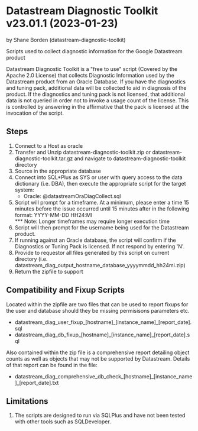 # Datastream Diagnostic Toolkit v23.01.1 (2023-01-23) 
by Shane Borden (datastream-diagnostic-toolkit)

Scripts used to collect diagnostic information for the Google Datastream product

Datastream Diagnostic Toolkit is a "free to use" script (Covered by the Apache 2.0 License) 
that collects Diagnostic Information used by the Datastream product from an Oracle Database. If you
have the diagnostics and tuning pack, additional data will be collected to aid in diagnosis of the product.
If the diagnostics and tuning pack is not licensed, that additional data is not queried in order not to invoke
a usage count of the license.  This is controlled by answering in the affirmative that the pack is licensed at the 
invocation of the script.

## Steps

1. Connect to a Host as oracle
2. Transfer and Unzip datastream-diagnostic-toolkit.zip or datastream-diagnostic-toolkit.tar.gz and navigate to datastream-diagnostic-toolkit directory
3. Source in the appropriate database
4. Connect into SQL*Plus as SYS or user with query access to the data dictionary (i.e. DBA),
   then execute the appropriate script for the target system:
   - Oracle: @datastreamOraDiagCollect.sql
5. Script will prompt for a timeframe.  At a minimum, please enter a time 15 minutes before the issue occurred
   until 15 minutes after in the following format:  YYYY-MM-DD HH24:MI  
      *** Note: Longer timeframes may require longer execution time
6. Script will then prompt for the username being used for the Datastream product.
7. If running against an Oracle database, the script will confirm if the Diagnostics or Tuning Pack is licensed. 
   If not respond by entering 'N'.
8. Provide to requestor all files generated by this script on current directory
   (i.e. datastream_diag_output_hostname_database_yyyymmdd_hh24mi.zip)
9.  Return the zipfile to support

## Compatibility and Fixup Scripts
Located within the zipfile are two files that can be used to report fixups for the user and database should they be missing permisisons parameters etc.

* datastream_diag_user_fixup\_[hostname]\_[instance_name]\_[report_date].sql
* datastream_diag_db_fixup\_[hostname]\_[instance_name]\_[report_date].sql

Also contained within the zip file is a comprehensive report detailing object counts as well as objects that may not be supported by Datastream.  Details of that report can be found in the file:

* datastream_diag_comprehensive_db_check\_[hostname]\_[instance_name]\_[report_date].txt

## Limitations

1. The scripts are designed to run via SQLPlus and have not been tested with other tools such as SQLDeveloper.
